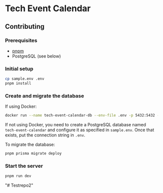 # Tech Event Calendar

## Contributing

### Prerequisites

- [pnpm](https://pnpm.io/installation)
- PostgreSQL (see below)

### Initial setup

```sh
cp sample.env .env
pnpm install
```

### Create and migrate the database

If using Docker:

```sh
docker run --name tech-event-calendar-db --env-file .env -p 5432:5432 -d postgres
```

If not using Docker, you need to create a PostgreSQL database named `tech-event-calendar` and configure it as specified in `sample.env`. Once that exists, put the connection string in `.env`.

To migrate the database:

```sh
pnpm prisma migrate deploy
```

### Start the server

```sh
pnpm run dev
```
"# Testrepo2" 
